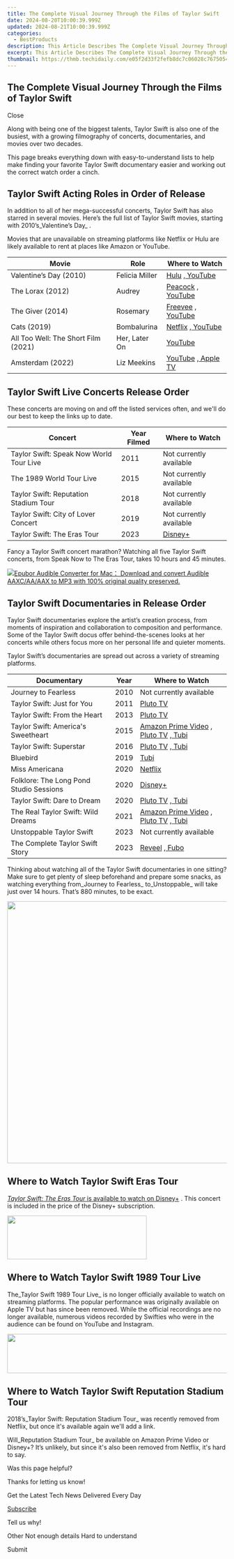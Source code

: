 ```yaml
---
title: The Complete Visual Journey Through the Films of Taylor Swift
date: 2024-08-20T10:00:39.999Z
updated: 2024-08-21T10:00:39.999Z
categories:
  - BestProducts
description: This Article Describes The Complete Visual Journey Through the Films of Taylor Swift
excerpt: This Article Describes The Complete Visual Journey Through the Films of Taylor Swift
thumbnail: https://thmb.techidaily.com/e05f2d33f2fefb8dc7c06028c76750542668dde0166f66e5a57d5c818d2809aa.jpg
---
```


## The Complete Visual Journey Through the Films of Taylor Swift

Close 

 Along with being one of the biggest talents, Taylor Swift is also one of the busiest, with a growing filmography of concerts, documentaries, and movies over two decades.

 This page breaks everything down with easy-to-understand lists to help make finding your favorite Taylor Swift documentary easier and working out the correct watch order a cinch.  

##  Taylor Swift Acting Roles in Order of Release 

 In addition to all of her mega-successful concerts, Taylor Swift has also starred in several movies. Here’s the full list of Taylor Swift movies, starting with 2010’s_Valentine’s Day_ .

 Movies that are unavailable on streaming platforms like Netflix or Hulu are likely available to rent at places like Amazon or YouTube.

| **Movie**                           | **Role**       | **Where to Watch**                                                                                                                                                                                                             |
| ----------------------------------- | -------------- | ------------------------------------------------------------------------------------------------------------------------------------------------------------------------------------------------------------------------------ |
| Valentine’s Day (2010)              | Felicia Miller | [ Hulu](https://www.hulu.com/movie/030c1fc1-5bc9-4667-926d-778bc512b2af) ,[ YouTube](https://www.youtube.com/watch?v=Nmwz3R%5FlT7I)                                                                                            |
| The Lorax (2012)                    | Audrey         | [ Peacock](https://www.peacocktv.com/watch/asset/movies/dr.-seuss-the-lorax/e0f8ebb6-fd78-354d-b071-f1eeed863e91) ,[ YouTube](https://www.youtube.com/watch?v=HVi6jOfxG4M)                                                     |
| The Giver (2014)                    | Rosemary       | [ Freevee](https://www.amazon.com/gp/video/detail/0LXZONXW0VJYXW84R1A640CV9S/?tag=lifewire-onsite-prod-20&ascsubtag=8575589%7Cn5daf7556c3aa483f875268f13c8c5ee517%7C) ,[ YouTube](https://www.youtube.com/watch?v=OcsLAVRCAlM) |
| Cats (2019)                         | Bombalurina    | [ Netflix](https://www.netflix.com/watch/81140928) ,[ YouTube](https://www.youtube.com/watch?v=gPpTEm478b4)                                                                                                                    |
| All Too Well: The Short Film (2021) | Her, Later On  | [ YouTube](https://www.youtube.com/watch?v=tollGa3S0o8)                                                                                                                                                                        |
| Amsterdam (2022)                    | Liz Meekins    | [ YouTube](https://www.youtube.com/watch?v=XxER3qZ8lBg) ,[ Apple TV](https://tv.apple.com/us/movie/amsterdam/umc.cmc.1ddrci9dbo73nxfmqenqakk9l)                                                                                |

##  Taylor Swift Live Concerts Release Order 

 These concerts are moving on and off the listed services often, and we'll do our best to keep the links up to date.

| **Concert**                             | **Year Filmed** | **Where to Watch**                                                                                    |
| --------------------------------------- | --------------- | ----------------------------------------------------------------------------------------------------- |
| Taylor Swift: Speak Now World Tour Live | 2011            | Not currently available                                                                               |
| The 1989 World Tour Live                | 2015            | Not currently available                                                                               |
| Taylor Swift: Reputation Stadium Tour   | 2018            | Not currently available                                                                               |
| Taylor Swift: City of Lover Concert     | 2019            | Not currently available                                                                               |
| Taylor Swift: The Eras Tour             | 2023            | [ Disney+](https://www.disneyplus.com/movies/taylor-swift-the-eras-tour-taylors-version/OHLx94HKtS6X) |

 Fancy a Taylor Swift concert marathon? Watching all five Taylor Swift concerts, from Speak Now to The Eras Tour, takes 10 hours and 45 minutes.

<!-- affiliate ads begin -->
<a href="https://secure.2checkout.com/order/checkout.php?PRODS=4713565&QTY=1&AFFILIATE=108875&CART=1"><img src="https://www.epubor.com/images/uppic/audible-converter-interface.png" border="0">Epubor Audible Converter for Mac： Download and convert Audible AAXC/AA/AAX to MP3 with 100% original quality preserved.</a>
<!-- affiliate ads end -->
##  Taylor Swift Documentaries in Release Order 

 Taylor Swift documentaries explore the artist’s creation process, from moments of inspiration and collaboration to composition and performance. Some of the Taylor Swift docus offer behind-the-scenes looks at her concerts while others focus more on her personal life and quieter moments.

 Taylor Swift’s documentaries are spread out across a variety of streaming platforms.  

| **Documentary**                         | **Year** | **Where to Watch**                                                                                                                                                                                                                                                                                                                                                                                                                                                                                                                                                                                                                                                                                                                                                                                                         |
| --------------------------------------- | -------- | -------------------------------------------------------------------------------------------------------------------------------------------------------------------------------------------------------------------------------------------------------------------------------------------------------------------------------------------------------------------------------------------------------------------------------------------------------------------------------------------------------------------------------------------------------------------------------------------------------------------------------------------------------------------------------------------------------------------------------------------------------------------------------------------------------------------------- |
| Journey to Fearless                     | 2010     | Not currently available                                                                                                                                                                                                                                                                                                                                                                                                                                                                                                                                                                                                                                                                                                                                                                                                    |
| Taylor Swift: Just for You              | 2011     | [ Pluto TV](https://pluto.tv/en/on-demand/movies/taylor-swift-just-for-you-2018-1-1/details)                                                                                                                                                                                                                                                                                                                                                                                                                                                                                                                                                                                                                                                                                                                               |
| Taylor Swift: From the Heart            | 2013     | [ Pluto TV](https://pluto.tv/en/on-demand/movies/59111b48c0ac8380b3d1c0bb)                                                                                                                                                                                                                                                                                                                                                                                                                                                                                                                                                                                                                                                                                                                                                 |
| Taylor Swift: America's Sweetheart      | 2015     | [ Amazon Prime Video](https://www.amazon.com/Taylor-Swift-Sweetheart-Dan-Wooton/dp/B07D6YRTHW?tag=lifewire-onsite-prod-20&ascsubtag=8575589%7Cn5daf7556c3aa483f875268f13c8c5ee517%7C) ,[ Pluto TV](https://pluto.tv/en/search/details/movies/5bc75bea3cc88f8b8059e1b8) ,[ Tubi](https://tubitv.com/movies/456000/taylor-swift-america-s-sweetheart)                                                                                                                                                                                                                                                                                                                                                                                                                                                                        |
| Taylor Swift: Superstar                 | 2016     | [ Pluto TV](https://pluto.tv/en/search/details/movies/5c4250ac5099ad3c4bff1e46) ,[ Tubi](https://tubitv.com/movies/455974/taylor-swift-superstar)                                                                                                                                                                                                                                                                                                                                                                                                                                                                                                                                                                                                                                                                          |
| Bluebird                                | 2019     | [ Tubi](https://tubitv.com/movies/581243/bluebird)                                                                                                                                                                                                                                                                                                                                                                                                                                                                                                                                                                                                                                                                                                                                                                         |
| Miss Americana                          | 2020     | [ Netflix](https://www.netflix.com/title/81028336)                                                                                                                                                                                                                                                                                                                                                                                                                                                                                                                                                                                                                                                                                                                                                                         |
| Folklore: The Long Pond Studio Sessions | 2020     | [ Disney+](https://www.disneyplus.com/movies/folklore-the-long-pond-studio-sessions/3Xlc0EjKtKpp)                                                                                                                                                                                                                                                                                                                                                                                                                                                                                                                                                                                                                                                                                                                          |
| Taylor Swift: Dare to Dream             | 2020     | [ Pluto TV](https://pluto.tv/en/search/details/movies/62b4ae6f04ca3000133343d0) ,[ Tubi](https://tubitv.com/movies/640980/taylor-swift-dare-to-dream)                                                                                                                                                                                                                                                                                                                                                                                                                                                                                                                                                                                                                                                                      |
| The Real Taylor Swift: Wild Dreams      | 2021     | [ Amazon Prime Video](https://www.amazon.com/Real-Taylor-Swift-Wild-Dreams/dp/B09KHPBS7J/ref=sr%5F1%5F2?crid=3GI6L4880FSYS&dib=eyJ2IjoiMSJ9.-rkE-yKcw%5FCpjf59DdBrTA3bKk-VFc3FAkb6nh-1ExUrrEEgtnMDSLCDeTBMwGsnPJLSv5Wlio6AR4XL2r3%5FnFmQj0I5zk6PWs%5F6GJhtB%5FCPYsQ%5Fqm-IyFBaUq673i0TM%5FvBKT9GlShyndmvxifaqfHdty-FAdYa3okvIr8BNDMpW7Bw2wxPatna1Ortjw%5F0XY2KmC16FK7BAvo5JgAYBYa0itPcdH2lVHEEFw%5FeRt0.P31QlMAR9pZ6xGw9pCY7fjVhhclz72d7wIilN0totEI&dib%5Ftag=se&keywords=wild+dreams&qid=1712386925&s=instant-video&sprefix=wild+dream%2Cinstant-video%2C107&sr=1-2&tag=lifewire-onsite-prod-20&ascsubtag=8575589%7Cn5daf7556c3aa483f875268f13c8c5ee517%7C) ,[ Pluto TV](https://pluto.tv/en/search/details/movies/636ec74bdf7dfa0013503acd) ,[ Tubi](https://tubitv.com/movies/645250/the-real-taylor-swift-wild-dreams) |
| Unstoppable Taylor Swift                | 2023     | Not currently available                                                                                                                                                                                                                                                                                                                                                                                                                                                                                                                                                                                                                                                                                                                                                                                                    |
| The Complete Taylor Swift Story         | 2023     | [ Reveel](https://reveel.net/programs/1302645/1302645) ,[ Fubo](https://www.fubo.tv/welcome/program/SH049384150000/the-complete-taylor-swift-story)                                                                                                                                                                                                                                                                                                                                                                                                                                                                                                                                                                                                                                                                        |

 Thinking about watching all of the Taylor Swift documentaries in one sitting? Make sure to get plenty of sleep beforehand and prepare some snacks, as watching everything from_Journey to Fearless_ to_Unstoppable_ will take just over 14 hours. That’s 880 minutes, to be exact.

<!-- affiliate ads begin -->
<a href="https://unicoeye.pxf.io/c/5597632/2084399/18498" target="_top" id="2084399"><img src="//a.impactradius-go.com/display-ad/18498-2084399" border="0" alt="" width="1125" height="600"/></a><img height="0" width="0" src="https://imp.pxf.io/i/5597632/2084399/18498" style="position:absolute;visibility:hidden;" border="0" />
<!-- affiliate ads end -->
##  Where to Watch Taylor Swift Eras Tour 

[ _Taylor Swift: The Eras Tour_ is available to watch on Disney+](https://www.disneyplus.com/browse/entity-48f31304-ed30-47af-8c7e-83f825129b10) . This concert is included in the price of the Disney+ subscription.

<!-- affiliate ads begin -->
<a href="https://godlikehost.sjv.io/c/5597632/1920054/21774" target="_top" id="1920054"><img src="//a.impactradius-go.com/display-ad/21774-1920054" border="0" alt="" width="320" height="100"/></a><img height="0" width="0" src="https://imp.pxf.io/i/5597632/1920054/21774" style="position:absolute;visibility:hidden;" border="0" />
<!-- affiliate ads end -->
##  Where to Watch Taylor Swift 1989 Tour Live 

 The_Taylor Swift 1989 Tour Live_ is no longer officially available to watch on streaming platforms. The popular performance was originally available on Apple TV but has since been removed. While the official recordings are no longer available, numerous videos recorded by Swifties who were in the audience can be found on YouTube and Instagram.  

<!-- affiliate ads begin -->
<a href="https://laganoo.pxf.io/c/5597632/1657399/16446" target="_top" id="1657399"><img src="//a.impactradius-go.com/display-ad/16446-1657399" border="0" alt="" width="728" height="90"/></a><img height="0" width="0" src="https://imp.pxf.io/i/5597632/1657399/16446" style="position:absolute;visibility:hidden;" border="0" />
<!-- affiliate ads end -->
##  Where to Watch Taylor Swift Reputation Stadium Tour 

 2018’s_Taylor Swift: Reputation Stadium Tour_ was recently removed from Netflix, but once it's available again we'll add a link.

 Will_Reputation Stadium Tour_ be available on Amazon Prime Video or Disney+? It’s unlikely, but since it's also been removed from Netflix, it's hard to say.

Was this page helpful?

Thanks for letting us know!

 Get the Latest Tech News Delivered Every Day

[ Subscribe ](https://www.lifewire.com/#) 

Tell us why!

 Other  Not enough details  Hard to understand 

 Submit 

<ins class="adsbygoogle"
     style="display:block"
     data-ad-format="autorelaxed"
     data-ad-client="ca-pub-7571918770474297"
     data-ad-slot="1223367746"></ins>



<ins class="adsbygoogle"
     style="display:block"
     data-ad-client="ca-pub-7571918770474297"
     data-ad-slot="8358498916"
     data-ad-format="auto"
     data-full-width-responsive="true"></ins>



